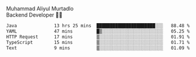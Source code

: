 Muhammad Aliyul Murtadlo
<br>
Backend Developer 👨‍💻
<br>
<!--START_SECTION:waka-->

```txt
Java              13 hrs 25 mins  ██████████████████████░░░   88.48 %
YAML              47 mins         █▒░░░░░░░░░░░░░░░░░░░░░░░   05.25 %
HTTP Request      17 mins         ▒░░░░░░░░░░░░░░░░░░░░░░░░   01.91 %
TypeScript        15 mins         ▒░░░░░░░░░░░░░░░░░░░░░░░░   01.71 %
Text              9 mins          ▒░░░░░░░░░░░░░░░░░░░░░░░░   01.09 %
```

<!--END_SECTION:waka-->
